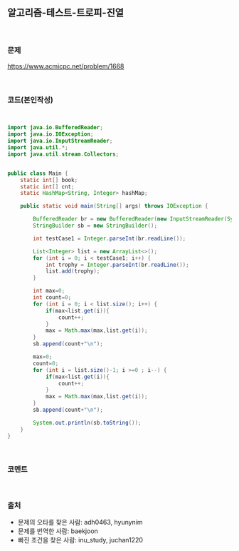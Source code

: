 알고리즘-테스트-트로피-진열
---

<br>

### 문제
https://www.acmicpc.net/problem/1668

<br>

### 코드(본인작성)

```java


import java.io.BufferedReader;
import java.io.IOException;
import java.io.InputStreamReader;
import java.util.*;
import java.util.stream.Collectors;


public class Main {
    static int[] book;
    static int[] cnt;
    static HashMap<String, Integer> hashMap;

    public static void main(String[] args) throws IOException {

        BufferedReader br = new BufferedReader(new InputStreamReader(System.in));
        StringBuilder sb = new StringBuilder();

        int testCase1 = Integer.parseInt(br.readLine());

        List<Integer> list = new ArrayList<>();
        for (int i = 0; i < testCase1; i++) {
            int trophy = Integer.parseInt(br.readLine());
            list.add(trophy);
        }

        int max=0;
        int count=0;
        for (int i = 0; i < list.size(); i++) {
            if(max<list.get(i)){
                count++;
            }
            max = Math.max(max,list.get(i));
        }
        sb.append(count+"\n");

        max=0;
        count=0;
        for (int i = list.size()-1; i >=0 ; i--) {
            if(max<list.get(i)){
                count++;
            }
            max = Math.max(max,list.get(i));
        }
        sb.append(count+"\n");

        System.out.println(sb.toString());
    }
}


```


<br>

### 코멘트

<br>

### 출처
- 문제의 오타를 찾은 사람: adh0463, hyunynim
- 문제를 번역한 사람: baekjoon
- 빠진 조건을 찾은 사람: inu_study, juchan1220
